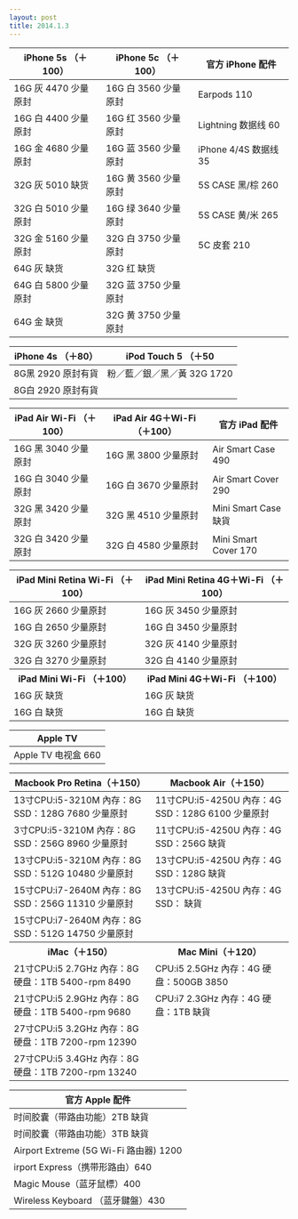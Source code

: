 ```yaml
---
layout: post
title: 2014.1.3
---
```


<table class="table table-bordered table-striped">
<thead>
<tr>
<th>iPhone 5s （＋100）  </th>
<th> iPhone 5c （＋100） </th>
<th> 官方 iPhone 配件</th>
</tr>
</thead>
<tbody>
<tr>
<td>16G 灰  4470  少量原封 </td>
<td>16G 白  3560  少量原封</td>
<td> Earpods 110</td>
</tr>
<tr>
<td>16G 白  4400  少量原封 </td>
<td>16G 红  3560  少量原封</td>
<td> Lightning 数据线 60</td>
</tr>
<tr>
<td>16G 金  4680  少量原封 </td>
<td>16G 蓝  3560  少量原封</td>
<td> iPhone 4/4S 数据线 35</td>
</tr>
<tr>
<td>32G 灰  5010  缺货    </td>
<td>16G 黄  3560  少量原封</td>
<td> 5S CASE 黑/棕 260</td>
</tr>
<tr>
<td>32G 白  5010  少量原封 </td>
<td>16G 绿  3640  少量原封</td>
<td> 5S CASE 黄/米 265</td>
</tr>
<tr>
<td>32G 金  5160  少量原封 </td>
<td>32G 白  3750  少量原封</td>
<td> 5C 皮套 210</td>
</tr>
<tr>
<td>64G 灰        缺货    </td>
<td>32G 红        缺货   </td>
<td></td>
</tr>
<tr>
<td>64G 白  5800  少量原封 </td>
<td>32G 蓝  3750  少量原封</td>
<td></td>
</tr>
<tr>
<td>64G 金        缺货    </td>
<td>32G 黄  3750  少量原封</td>
<td></td>
</tr>
</tbody>
</table>


<table class="table table-bordered table-striped">
<thead>
<tr>
<th>iPhone 4s （＋80）  </th>
<th> iPod Touch 5 （＋50 </th>
</tr>
</thead>
<tbody>
<tr>
<td>8G黑 2920 原封有貨 </td>
<td>粉／藍／銀／黑／黃 32G 1720</td>
</tr>
<tr>
<td>8G白 2920 原封有貨 </td>
<td></td>
</tr>
</tbody>
</table>


<table class="table table-bordered table-striped">
<thead>
<tr>
<th>iPad Air Wi-Fi （＋100）  </th>
<th> iPad Air 4G＋Wi-Fi （＋100） </th>
<th> 官方 iPad 配件</th>
</tr>
</thead>
<tbody>
<tr>
<td>16G 黑 3040 少量原封  </td>
<td>16G 黑 3800 少量原封  </td>
<td> Air Smart Case 490</td>
</tr>
<tr>
<td>16G 白 3040 少量原封  </td>
<td>16G 白 3670 少量原封  </td>
<td> Air Smart Cover 290</td>
</tr>
<tr>
<td>32G 黑 3420 少量原封  </td>
<td>32G 黑 4510 少量原封  </td>
<td> Mini Smart Case 缺貨</td>
</tr>
<tr>
<td>32G 白 3420 少量原封  </td>
<td>32G 白 4580 少量原封  </td>
<td> Mini Smart Cover 170</td>
</tr>
</tbody>
</table>


<table class="table table-bordered table-striped">
<thead>
<tr>
<th>iPad Mini Retina Wi-Fi （＋100）  </th>
<th> iPad Mini Retina 4G＋Wi-Fi （＋100） </th>
</tr>
</thead>
<tbody>
<tr>
<td>16G 灰 2660 少量原封 </td>
<td>16G 灰 3450 少量原封</td>
</tr>
<tr>
<td>16G 白 2650 少量原封 </td>
<td>16G 白 3450 少量原封</td>
</tr>
<tr>
<td>32G 灰 3260 少量原封 </td>
<td>32G 灰 4140 少量原封</td>
</tr>
<tr>
<td>32G 白 3270 少量原封 </td>
<td>32G 白 4140 少量原封</td>
</tr>
<tr>
<th>iPad Mini Wi-Fi （＋100）  </th>
<th> iPad Mini 4G＋Wi-Fi （＋100） </th>
</tr>
<tr>
<td>16G 灰 缺货 </td>
<td>16G 灰 缺货</td>
</tr>
<tr>
<td>16G 白 缺货 </td>
<td>16G 白 缺货</td>
</tr>
</tbody>
</table>


<table class="table table-bordered table-striped">
<thead>
<tr>
<th>Apple TV  </th>
</tr>
</thead>
<tbody>
<tr>
<td>Apple TV 电视盒 660 </td>
</tr>
</tbody>
</table>


<table class="table table-bordered table-striped">
<thead>
<tr>
<th>Macbook Pro Retina（＋150）  </th>
<th> Macbook Air（＋150） </th>
</tr>
</thead>
<tbody>
<tr>
<td>13寸CPU:i5-3210M 內存：8G SSD：128G 7680 少量原封 </td>
<td> 11寸CPU:i5-4250U 內存：4G SSD：128G 6100 少量原封</td>
</tr>
<tr>
<td>3寸CPU:i5-3210M 內存：8G SSD：256G 8960 少量原封 </td>
<td> 11寸CPU:i5-4250U 內存：4G SSD：256G 缺貨</td>
</tr>
<tr>
<td>13寸CPU:i5-3210M 內存：8G SSD：512G 10480 少量原封 </td>
<td> 13寸CPU:i5-4250U 內存：4G SSD：128G 缺貨</td>
</tr>
<tr>
<td>15寸CPU:i7-2640M 內存：8G SSD：256G 11310 少量原封 </td>
<td> 13寸CPU:i5-4250U 內存：4G SSD： 缺貨</td>
</tr>
<tr>
<td>15寸CPU:i7-2640M 內存：8G SSD：512G 14750 少量原封 </td>
<td></td>
</tr>
<tr>
<th>iMac（＋150） </th>
<th> Mac Mini（＋120）</th>
</tr>
<tr>
<td>21寸CPU:i5 2.7GHz 內存：8G 硬盘：1TB 5400-rpm 8490 </td>
<td> CPU:i5 2.5GHz 內存：4G 硬盘：500GB 3850</td>
</tr>
<tr>
<td>21寸CPU:i5 2.9GHz 內存：8G 硬盘：1TB 5400-rpm 9680</td>
<td>CPU:i7 2.3GHz 內存：4G 硬盘：1TB 缺貨</td>
</tr>
<tr>
<td>27寸CPU:i5 3.2GHz 內存：8G 硬盘：1TB 7200-rpm 12390</td>
<td></td>
</tr>
<tr>
<td>27寸CPU:i5 3.4GHz 內存：8G 硬盘：1TB 7200-rpm 13240</td>
<td></td>
</tr>
</tbody>
</table>


<table class="table table-bordered table-striped">
<thead>
<tr>
<th>官方 Apple 配件  </th>
</tr>
</thead>
<tbody>
<tr>
<td>时间胶囊（带路由功能）2TB 缺貨</td>
</tr>
<tr>
<td>时间胶囊（带路由功能）3TB 缺貨</td>
</tr>
<tr>
<td>Airport Extreme (5G Wi-Fi 路由器) 1200</td>
</tr>
<tr>
<td>irport Express（携带形路由）640</td>
</tr>
<tr>
<td>Magic Mouse（蓝牙鼠標）400</td>
</tr>
<tr>
<td>Wireless Keyboard （蓝牙鍵盤）430</td>
</tr>
</tbody>
</table>





